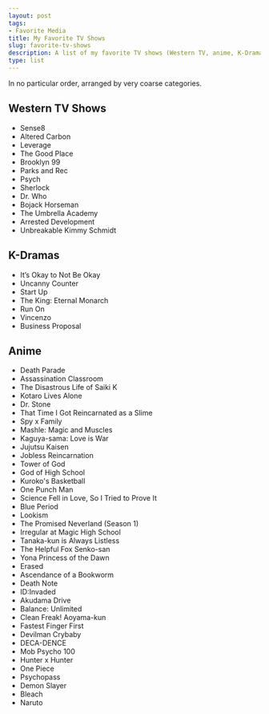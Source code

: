 ```yaml
---
layout: post
tags:
- Favorite Media
title: My Favorite TV Shows
slug: favorite-tv-shows
description: A list of my favorite TV shows (Western TV, anime, K-Dramas).
type: list
---
```


In no particular order, arranged by very coarse categories.

## Western TV Shows
- Sense8
- Altered Carbon
- Leverage
- The Good Place
- Brooklyn 99
- Parks and Rec
- Psych
- Sherlock
- Dr. Who
- Bojack Horseman
- The Umbrella Academy
- Arrested Development
- Unbreakable Kimmy Schmidt

## K-Dramas
- It’s Okay to Not Be Okay
- Uncanny Counter
- Start Up
- The King: Eternal Monarch
- Run On
- Vincenzo
- Business Proposal

## Anime
- Death Parade
- Assassination Classroom
- The Disastrous Life of Saiki K
- Kotaro Lives Alone
- Dr. Stone
- That Time I Got Reincarnated as a Slime
- Spy x Family
- Mashle: Magic and Muscles
- Kaguya-sama: Love is War
- Jujutsu Kaisen
- Jobless Reincarnation
- Tower of God
- God of High School
- Kuroko's Basketball
- One Punch Man
- Science Fell in Love, So I Tried to Prove It
- Blue Period
- Lookism
- The Promised Neverland (Season 1)
- Irregular at Magic High School
- Tanaka-kun is Always Listless
- The Helpful Fox Senko-san
- Yona Princess of the Dawn
- Erased
- Ascendance of a Bookworm
- Death Note
- ID:Invaded
- Akudama Drive
- Balance: Unlimited
- Clean Freak! Aoyama-kun
- Fastest Finger First
- Devilman Crybaby
- DECA-DENCE
- Mob Psycho 100
- Hunter x Hunter
- One Piece
- Psychopass
- Demon Slayer
- Bleach
- Naruto